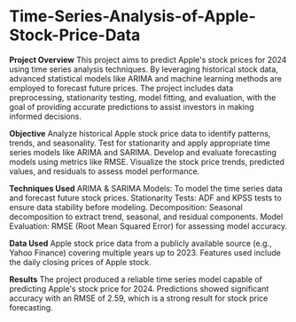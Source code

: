 # Time-Series-Analysis-of-Apple-Stock-Price-Data

**Project Overview**
This project aims to predict Apple's stock prices for 2024 using time series analysis techniques. By leveraging historical stock data, advanced statistical models like ARIMA and machine learning methods are employed to forecast future prices. The project includes data preprocessing, stationarity testing, model fitting, and evaluation, with the goal of providing accurate predictions to assist investors in making informed decisions.

**Objective**
Analyze historical Apple stock price data to identify patterns, trends, and seasonality.
Test for stationarity and apply appropriate time series models like ARIMA and SARIMA.
Develop and evaluate forecasting models using metrics like RMSE.
Visualize the stock price trends, predicted values, and residuals to assess model performance.

**Techniques Used**
ARIMA & SARIMA Models: To model the time series data and forecast future stock prices.
Stationarity Tests: ADF and KPSS tests to ensure data stability before modeling.
Decomposition: Seasonal decomposition to extract trend, seasonal, and residual components.
Model Evaluation: RMSE (Root Mean Squared Error) for assessing model accuracy.

**Data Used**
Apple stock price data from a publicly available source (e.g., Yahoo Finance) covering multiple years up to 2023.
Features used include the daily closing prices of Apple stock.

**Results**
The project produced a reliable time series model capable of predicting Apple's stock price for 2024.
Predictions showed significant accuracy with an RMSE of 2.59, which is a strong result for stock price forecasting.
